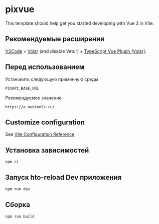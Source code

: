 # pixvue

This template should help get you started developing with Vue 3 in Vite.

## Рекомендуемые расширения
[VSCode](https://code.visualstudio.com/) + [Volar](https://marketplace.visualstudio.com/items?itemName=johnsoncodehk.volar) (and disable Vetur) + [TypeScript Vue Plugin (Volar)](https://marketplace.visualstudio.com/items?itemName=johnsoncodehk.vscode-typescript-vue-plugin).

## Перед использованием
Установить следующую пременную среды
```
PIXAPI_BASE_URL
```
Рекомендуемое значение:
```
https://a.nektools.ru/
```

## Customize configuration

See [Vite Configuration Reference](https://vitejs.dev/config/).

## Установка зависимостей

```sh
npm ci
```

## Запуск hto-reload Dev приложения

```sh
npm run dev
```

## Сборка

```sh
npm run build
```
